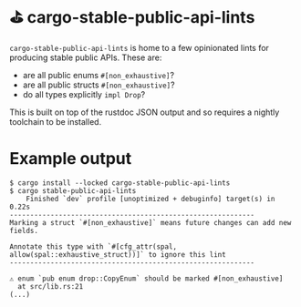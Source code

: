 # ⛳ cargo-stable-public-api-lints

`cargo-stable-public-api-lints` is home to a few opinionated lints
for producing stable public APIs.  These are:

- are all public enums `#[non_exhaustive]`?
- are all public structs `#[non_exhaustive]`?
- do all types explicitly `impl Drop`?

This is built on top of the rustdoc JSON output and so requires
a nightly toolchain to be installed.

# Example output
```shell
$ cargo install --locked cargo-stable-public-api-lints
$ cargo stable-public-api-lints
    Finished `dev` profile [unoptimized + debuginfo] target(s) in 0.22s
------------------------------------------------------------
Marking a struct `#[non_exhaustive]` means future changes can add new fields.

Annotate this type with `#[cfg_attr(spal, allow(spal::exhaustive_struct))]` to ignore this lint
------------------------------------------------------------

⚠️ enum `pub enum drop::CopyEnum` should be marked #[non_exhaustive]
  at src/lib.rs:21
(...)
```
